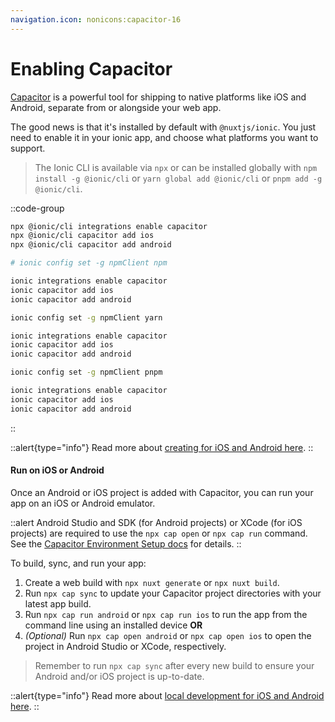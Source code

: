 ```yaml
---
navigation.icon: nonicons:capacitor-16
---
```


# Enabling Capacitor

[Capacitor](https://capacitorjs.com/) is a powerful tool for shipping to native platforms like iOS and Android, separate from or alongside your web app.

The good news is that it's installed by default with `@nuxtjs/ionic`. You just need to enable it in your ionic app, and choose what platforms you want to support.

> The Ionic CLI is available via `npx` or can be installed globally with `npm install -g @ionic/cli` or `yarn global add @ionic/cli` or `pnpm add -g @ionic/cli`.

::code-group

```bash [npx]
npx @ionic/cli integrations enable capacitor
npx @ionic/cli capacitor add ios
npx @ionic/cli capacitor add android
```

```bash [npm]
# ionic config set -g npmClient npm

ionic integrations enable capacitor
ionic capacitor add ios
ionic capacitor add android
```

```bash [yarn]
ionic config set -g npmClient yarn

ionic integrations enable capacitor
ionic capacitor add ios
ionic capacitor add android
```

```bash [pnpm]
ionic config set -g npmClient pnpm

ionic integrations enable capacitor
ionic capacitor add ios
ionic capacitor add android
```

::

::alert{type="info"}
Read more about [creating for iOS and Android here](/cookbook/creating-ios-android-apps).
::

#### Run on iOS or Android

Once an Android or iOS project is added with Capacitor, you can run your app on an iOS or Android emulator.

::alert
Android Studio and SDK (for Android projects) or XCode (for iOS projects) are required to use the `npx cap open` or `npx cap run` command. See the [Capacitor Environment Setup docs](https://capacitorjs.com/docs/getting-started/environment-setup) for details.
::

To build, sync, and run your app:

1. Create a web build with `npx nuxt generate` or `npx nuxt build`.
2. Run `npx cap sync` to update your Capacitor project directories with your latest app build.
3. Run `npx cap run android` or `npx cap run ios` to run the app from the command line using an installed device **OR**
4. _(Optional)_ Run `npx cap open android` or `npx cap open ios` to open the project in Android Studio or XCode, respectively.

> Remember to run `npx cap sync` after every new build to ensure your Android and/or iOS project is up-to-date.

::alert{type="info"}
Read more about [local development for iOS and Android here](/cookbook/local-development).
::
